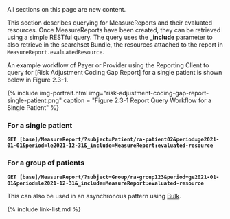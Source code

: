 <div class="new-content" markdown="1">
All sections on this page are new content.
</div><!-- new-content -->

This section describes querying for MeasureReports and their evaluated resources. Once MeasureReports have been created, they can be retrieved using a simple RESTful query. The query uses the **_include** parameter to also retrieve in the searchset Bundle, the resources attached to the report in `MeasureReport.evaluatedResource`.

An example workflow of Payer or Provider using the Reporting Client to query for [Risk Adjustment Coding Gap Report] for a single patient is shown below in Figure 2.3-1.

{% include img-portrait.html img="risk-adjustment-coding-gap-report-single-patient.png" caption = "Figure 2.3-1 Report Query Workflow for a Single Patient" %}


### For a single patient

**`GET [base]/MeasureReport/?subject=Patient/ra-patient02&period=ge2021-01-01&period=le2021-12-31&_include=MeasureReport:evaluated-resource`**

### For a group of patients
**`GET [base]/MeasureReport/?subject=Group/ra-group123&period=ge2021-01-01&period=le2021-12-31&_include=MeasureReport:evaluated-resource`**

This can also be used in an asynchronous pattern using [Bulk](report-generation.html#bulk-data-request-for-risk-adjustment-coding-gap-measurereports).


{% include link-list.md %}